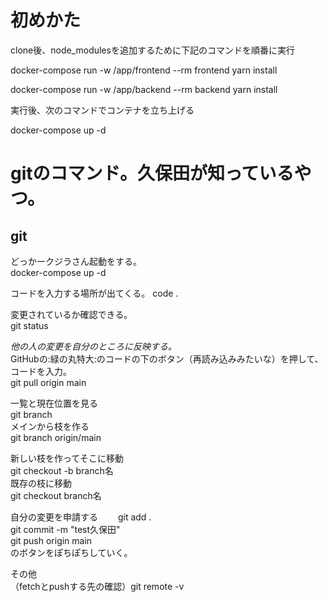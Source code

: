 # 初めかた

clone後、node_modulesを追加するために下記のコマンドを順番に実行

docker-compose run -w /app/frontend --rm frontend yarn install

docker-compose run -w /app/backend --rm backend yarn install

実行後、次のコマンドでコンテナを立ち上げる

docker-compose up -d

# gitのコマンド。久保田が知っているやつ。  
## git

どっかークジラさん起動をする。  
docker-compose up -d    

コードを入力する場所が出てくる。
code .     

変更されているか確認できる。  
git status  

*他の人の変更を自分のところに反映する。*  
GitHubの:緑の丸特大:のコードの下のボタン（再読み込みみたいな）を押して、コードを入力。  
git pull origin main    

一覧と現在位置を見る  
git branch  
メインから枝を作る  
git branch origin/main  

新しい枝を作ってそこに移動  
git checkout -b branch名  
既存の枝に移動  
git checkout branch名  

自分の変更を申請する　　
git add .  
git commit -m "test久保田"  
git push origin main  
のボタンをぽちぽちしていく。  


その他  
（fetchとpushする先の確認）git remote -v  

